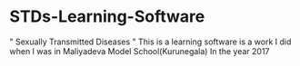 # STDs-Learning-Software
" Sexually Transmitted Diseases " This is a learning software is a work I did when I was in Maliyadeva Model School(Kurunegala) In the year 2017
